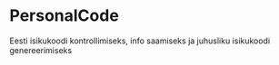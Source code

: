 # PersonalCode
Eesti isikukoodi kontrollimiseks, info saamiseks ja juhusliku isikukoodi genereerimiseks
